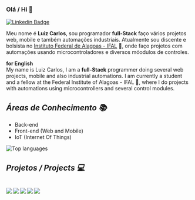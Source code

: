 ### Olá / Hi 👋

[![Linkedin Badge](https://img.shields.io/badge/-LinkedIn-blue?style=flat-square&logo=Linkedin&logoColor=white&link=https://www.linkedin.com/in/luiz-carlos-vilela)](https://www.linkedin.com/in/luiz-carlos-vilela)

Meu nome é <strong>Luiz Carlos</strong>, sou programador <strong>full-Stack</strong> faço vários projetos web, mobile e também automações industriais. Atualmente sou discente e bolsista no [Instituto Federal de Alagoas - IFAL](https://www2.ifal.edu.br/campus/maceio) 🏫, onde faço projetos com automações usando microcontroladores e diversos móodulos de controles.

<strong> for English </strong> <br/>
My name is Luiz Carlos, I am a <strong>full-Stack</strong> programmer doing several web projects, mobile and also industrial automations. I am currently a student and a fellow at the Federal Institute of Alagoas - IFAL 🏫, where I do projects with automations using microcontrollers and several control modules.

## ***Áreas de Conhecimento 📚***

* Back-end 
* Front-end (Web and Mobile)
* IoT (Internet Of Things)


<img src="https://github-readme-stats.vercel.app/api/top-langs/?username=LuizCarlosVilela&layout=compact" alt="Top languages"/>


## ***Projetos / Projects :computer:***
<br />
  <a href="https://github.com/LuizCarlosVilela/nlw-2-web#readme">
    <img align="left" src="https://github-readme-stats.vercel.app/api/pin/?username=LuizCarlosVilela&repo=nlw-2-web&theme=tokyonight&show_icons=true" />
  </a>
  <a href="https://github.com/LuizCarlosVilela/nlw-2-mobile#readme">
    <img align="left" src="https://github-readme-stats.vercel.app/api/pin/?username=LuizCarlosVilela&repo=nlw-2-mobile&theme=tokyonight&show_icons=true" />
  </a>
  <a href="https://github.com/LuizCarlosVilela/nlw-2-web#readme">
    <img align="left" src="https://github-readme-stats.vercel.app/api/pin/?username=LuizCarlosVilela&repo=nlw-2-backend&theme=tokyonight&show_icons=true" />
  </a>
  <a href="https://github.com/LuizCarlosVilela/NextLevelWeek-2#readme">
    <img align="left" src="https://github-readme-stats.vercel.app/api/pin/?username=LuizCarlosVilela&repo=NextLevelWeek-2&theme=tokyonight&show_icons=true&card_width=10" />
  </a>
  <a href="https://github.com/LuizCarlosVilela/NextLevelWeek-2#readme">
    <img align="left" src="https://github-readme-stats.vercel.app/api/pin/?username=LuizCarlosVilela&repo=backend-AppCovid&theme=tokyonight&show_icons=true&card_width=10" />
  </a>

